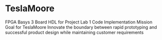 # TeslaMoore
FPGA Basys 3 Board HDL for Project Lab 1 Code Implementation
Mission Goal for TeslaMoore
      Innovate the boundary between rapid prototyping and successful product design while maintaining customer requirements
      
